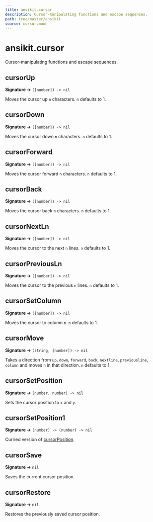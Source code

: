 ```yaml
---
title: ansikit.cursor
description: Cursor-manipulating functions and escape sequences.
path: tree/master/ansikit
source: cursor.moon
---
```


# ansikit.cursor

Cursor-manipulating functions and escape sequences.

## cursorUp

**Signature →** `([number]) -> nil`<br>

Moves the cursor up `n` characters. `n` defaults to 1.

## cursorDown

**Signature →** `([number]) -> nil`<br>

Moves the cursor down `n` characters. `n` defaults to 1.

## cursorForward

**Signature →** `([number]) -> nil`<br>

Moves the cursor forward `n` characters. `n` defaults to 1.

## cursorBack

**Signature →** `([number]) -> nil`<br>

Moves the cursor back `n` characters. `n` defaults to 1.

## cursorNextLn

**Signature →** `([number]) -> nil`<br>

Moves the cursor to the next `n` lines. `n` defaults to 1.

## cursorPreviousLn

**Signature →** `([number]) -> nil`<br>

Moves the cursor to the previous `n` lines. `n` defaults to 1.

## cursorSetColumn

**Signature →** `([number]) -> nil`<br>

Moves the cursor to column `n`. `n` defaults to 1.

## cursorMove

**Signature →** `(string, [number]) -> nil`<br>

Takes a direction from `up`, `down`, `forward`, `back`, `nextline`, `previousline`, `column` and moves `n` in that direction. `n` defaults to 1.

## cursorSetPosition

**Signature →** `(number, number) -> nil`<br>

Sets the cursor position to `x` and `y`.

## cursorSetPosition1

**Signature →** `(number) -> (number) -> nil`<br>

Curried version of [cursorPosition](#cursorPosition).

## cursorSave

**Signature →** `nil`<br>

Saves the current cursor position.

## cursorRestore

**Signature →** `nil`<br>

Restores the previously saved cursor position.